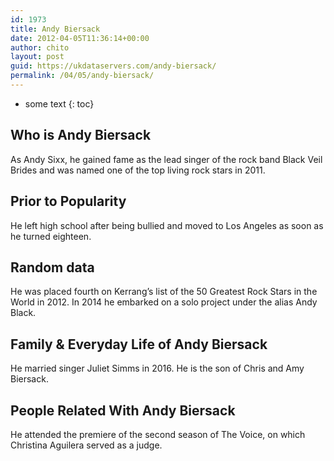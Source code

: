 ```yaml
---
id: 1973
title: Andy Biersack
date: 2012-04-05T11:36:14+00:00
author: chito
layout: post
guid: https://ukdataservers.com/andy-biersack/
permalink: /04/05/andy-biersack/
---
```


* some text
{: toc}


## Who is  Andy Biersack
                  
                  
                  
As Andy Sixx, he gained fame as the lead singer of the rock band Black Veil Brides and was named one of the top living rock stars in 2011. 
                  
                
                
                
## Prior to Popularity 
                  
                  
                  
He left high school after being bullied and moved to Los Angeles as soon as he turned eighteen. 
                  
                
                
                
## Random data 
                  
                  
                  
He was placed fourth on Kerrang&#8217;s list of the 50 Greatest Rock Stars in the World in 2012. In 2014 he embarked on a solo project under the alias Andy Black.
                  
                
                
                
## Family & Everyday Life of Andy Biersack
                  
                  
                  
He married singer Juliet Simms in 2016. He is the son of Chris and Amy Biersack.
                  
                
                
                
## People Related With  Andy Biersack
                  
                  
                  
He attended the premiere of the second season of The Voice, on which Christina Aguilera served as a judge.
                  
                
              
            
          
          
          
    
    
  
